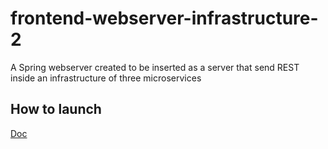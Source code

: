 # frontend-webserver-infrastructure-2
A Spring webserver created to be inserted as a server that send REST inside an infrastructure of three microservices

## How to launch
[Doc](https://github.com/aremi0/Formazione/tree/main/Infrastruttura%20SOAP%20to%20Spring%20to%20FrontEnd)
